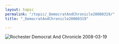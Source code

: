 ```yaml
---
layout: topic
permalink: "/topic/_DemocratAndChronicle20080319/"
title: "_DemocratAndChronicle20080319"

---
```


<img src="images/DemocratAndChronicle20080319.jpg" alt="Rochester Democrat And Chronicle 2008-03-19">

